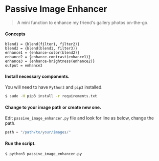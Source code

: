 # Passive Image Enhancer

> A mini function to enhance my friend's gallery photos on-the-go.

#### Concepts

```text
blend1 = {blend(filter1, filter2)}
blend2 = {blend(blend1, filter3)}
enhance1 = {enhance-color(blend2)}
enhance2 = {enhance-contrast(enhance1)}
enhance3 = {enhance-brightness(enhance2)}
output = enhance3
```

#### Install necessary components.

You will need to have `Python3` and `pip3` installed.

```bash
$ sudo -H pip3 install -r requirements.txt
```

#### Change to your image path or create new one.

Edit `passive_image_enhancer.py` file and look for line as below, change the path.

```python
path = "/path/to/your/images/"
```

#### Run the script.

```bash
$ python3 passive_image_enhancer.py
```

